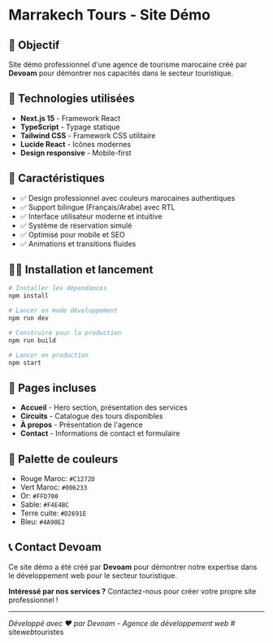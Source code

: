 # Marrakech Tours - Site Démo

## 🎯 Objectif
Site démo professionnel d'une agence de tourisme marocaine créé par **Devoam** pour démontrer nos capacités dans le secteur touristique.

## 🚀 Technologies utilisées
- **Next.js 15** - Framework React
- **TypeScript** - Typage statique
- **Tailwind CSS** - Framework CSS utilitaire
- **Lucide React** - Icônes modernes
- **Design responsive** - Mobile-first

## 🎨 Caractéristiques
- ✅ Design professionnel avec couleurs marocaines authentiques
- ✅ Support bilingue (Français/Arabe) avec RTL
- ✅ Interface utilisateur moderne et intuitive
- ✅ Système de réservation simulé
- ✅ Optimisé pour mobile et SEO
- ✅ Animations et transitions fluides

## 🏃‍♂️ Installation et lancement

```bash
# Installer les dépendances
npm install

# Lancer en mode développement
npm run dev

# Construire pour la production
npm run build

# Lancer en production
npm start
```

## 📱 Pages incluses
- **Accueil** - Hero section, présentation des services
- **Circuits** - Catalogue des tours disponibles
- **À propos** - Présentation de l'agence
- **Contact** - Informations de contact et formulaire

## 🎨 Palette de couleurs
- Rouge Maroc: `#C1272D`
- Vert Maroc: `#006233`
- Or: `#FFD700`
- Sable: `#F4E4BC`
- Terre cuite: `#D2691E`
- Bleu: `#4A90E2`

## 📞 Contact Devoam
Ce site démo a été créé par **Devoam** pour démontrer notre expertise dans le développement web pour le secteur touristique.

**Intéressé par nos services ?** Contactez-nous pour créer votre propre site professionnel !

---
*Développé avec ❤️ par Devoam - Agence de développement web*
#   s i t e _ w e b _ t o u r i s t e s  
 